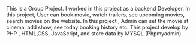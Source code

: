 This is a Group Project. I worked in this project as a backend Developer.
In this project, User can book movie, watch trailers, see upcoming movies, search movies on the website.
In this project , Admin can set the movie at cinema, add show, see
today booking history etc. This project develop by PHP , HTML,CSS, JavaScript, and store data by MYSQL (Phpmyadmin).
